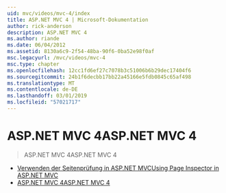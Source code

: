 ```yaml
---
uid: mvc/videos/mvc-4/index
title: ASP.NET MVC 4 | Microsoft-Dokumentation
author: rick-anderson
description: ASP.NET MVC 4
ms.author: riande
ms.date: 06/04/2012
ms.assetid: 8130a6c9-2f54-48ba-90f6-0ba52e98f0af
msc.legacyurl: /mvc/videos/mvc-4
msc.type: chapter
ms.openlocfilehash: 12cc1fd6ef27c7078b3c51006b6b29dec17404f6
ms.sourcegitcommit: 24b1f6decbb17bb22a45166e5fdb0845c65af498
ms.translationtype: MT
ms.contentlocale: de-DE
ms.lasthandoff: 03/01/2019
ms.locfileid: "57021717"
---
```

<a name="aspnet-mvc-4"></a><span data-ttu-id="8af8a-103">ASP.NET MVC 4</span><span class="sxs-lookup"><span data-stu-id="8af8a-103">ASP.NET MVC 4</span></span>
====================
> <span data-ttu-id="8af8a-104">ASP.NET MVC 4</span><span class="sxs-lookup"><span data-stu-id="8af8a-104">ASP.NET MVC 4</span></span>


- [<span data-ttu-id="8af8a-105">Verwenden der Seitenprüfung in ASP.NET MVC</span><span class="sxs-lookup"><span data-stu-id="8af8a-105">Using Page Inspector in ASP.NET MVC</span></span>](using-page-inspector-in-aspnet-mvc.md)
- [<span data-ttu-id="8af8a-106">ASP.NET MVC 4</span><span class="sxs-lookup"><span data-stu-id="8af8a-106">ASP.NET MVC 4</span></span>](aspnet-mvc-4.md)
